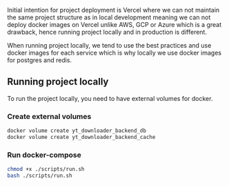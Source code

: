 Initial intention for project deployment is Vercel where we can not maintain the same project structure as in local development meaning we can not deploy docker images on Vercel unlike AWS, GCP or Azure which is a great drawback, hence running project locally and in production is different.

When running project locally, we tend to use the best practices and use docker images for each service which is why locally we use docker images for postgres and redis.

## Running project locally
To run the project locally, you need to have external volumes for docker.

### Create external volumes
```bash
docker volume create yt_downloader_backend_db
docker volume create yt_downloader_backend_cache
```

### Run docker-compose
```bash
chmod +x ./scripts/run.sh
bash ./scripts/run.sh
```
